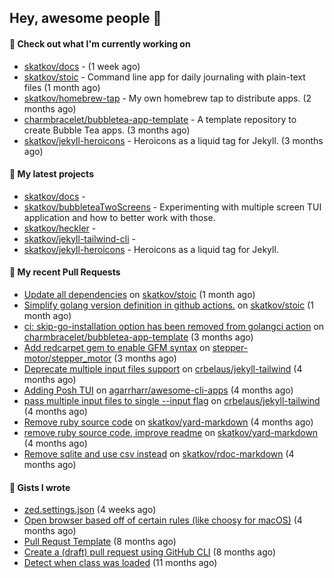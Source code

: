 ## Hey, awesome people 👋

#### 👷 Check out what I'm currently working on
 
- [skatkov/docs](https://github.com/skatkov/docs) -  (1 week ago) 
- [skatkov/stoic](https://github.com/skatkov/stoic) - Command line app for daily journaling with plain-text files (1 month ago) 
- [skatkov/homebrew-tap](https://github.com/skatkov/homebrew-tap) - My own homebrew tap to distribute apps. (2 months ago) 
- [charmbracelet/bubbletea-app-template](https://github.com/charmbracelet/bubbletea-app-template) - A template repository to create Bubble Tea apps. (3 months ago) 
- [skatkov/jekyll-heroicons](https://github.com/skatkov/jekyll-heroicons) - Heroicons as a liquid tag for Jekyll. (3 months ago)

#### 🌱 My latest projects
 
- [skatkov/docs](https://github.com/skatkov/docs) -  
- [skatkov/bubbleteaTwoScreens](https://github.com/skatkov/bubbleteaTwoScreens) - Experimenting with multiple screen TUI application and how to better work with those. 
- [skatkov/heckler](https://github.com/skatkov/heckler) -  
- [skatkov/jekyll-tailwind-cli](https://github.com/skatkov/jekyll-tailwind-cli) -  
- [skatkov/jekyll-heroicons](https://github.com/skatkov/jekyll-heroicons) - Heroicons as a liquid tag for Jekyll.


#### 🔨 My recent Pull Requests
 
- [Update all dependencies](https://github.com/skatkov/stoic/pull/41) on [skatkov/stoic](https://github.com/skatkov/stoic) (1 month ago) 
- [Simplify golang version definition in github actions.](https://github.com/skatkov/stoic/pull/40) on [skatkov/stoic](https://github.com/skatkov/stoic) (1 month ago) 
- [ci: skip-go-installation option has been removed from golangci action](https://github.com/charmbracelet/bubbletea-app-template/pull/69) on [charmbracelet/bubbletea-app-template](https://github.com/charmbracelet/bubbletea-app-template) (3 months ago) 
- [Add redcarpet gem to enable GFM syntax](https://github.com/stepper-motor/stepper_motor/pull/11) on [stepper-motor/stepper_motor](https://github.com/stepper-motor/stepper_motor) (3 months ago) 
- [Deprecate multiple input files support](https://github.com/crbelaus/jekyll-tailwind/pull/17) on [crbelaus/jekyll-tailwind](https://github.com/crbelaus/jekyll-tailwind) (4 months ago) 
- [Adding Posh TUI](https://github.com/agarrharr/awesome-cli-apps/pull/652) on [agarrharr/awesome-cli-apps](https://github.com/agarrharr/awesome-cli-apps) (4 months ago) 
- [pass multiple input files to single --input flag](https://github.com/crbelaus/jekyll-tailwind/pull/16) on [crbelaus/jekyll-tailwind](https://github.com/crbelaus/jekyll-tailwind) (4 months ago) 
- [Remove ruby source code](https://github.com/skatkov/yard-markdown/pull/27) on [skatkov/yard-markdown](https://github.com/skatkov/yard-markdown) (4 months ago) 
- [remove ruby source code, improve readme](https://github.com/skatkov/yard-markdown/pull/26) on [skatkov/yard-markdown](https://github.com/skatkov/yard-markdown) (4 months ago) 
- [Remove sqlite and use csv instead](https://github.com/skatkov/rdoc-markdown/pull/42) on [skatkov/rdoc-markdown](https://github.com/skatkov/rdoc-markdown) (4 months ago)

#### 📓 Gists I wrote
 
- [zed.settings.json](https://gist.github.com/469e9eb867f5dc3ffb2a3dac65ae0640) (4 weeks ago) 
- [Open browser based off of certain rules (like choosy for macOS)](https://gist.github.com/221b4f302779385494d9dfb9e9eb6aac) (4 months ago) 
- [Pull Requst Template](https://gist.github.com/4bea0868989828e2e221d9d8b2278e36) (8 months ago) 
- [Create a (draft) pull request using GitHub CLI](https://gist.github.com/06c4f37ab4de050940f7e7d2f1504006) (8 months ago) 
- [Detect when class was loaded](https://gist.github.com/642fe6f2abd7b756e2ca146dad4efe33) (11 months ago)
